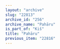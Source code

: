 ```yaml
---
layout: "archive"
slug: "22813"
archive_id: "256"
archive_name: "Pahāru"
is_part_of: "Kiš"
title: "Pahāru"
previous_item: "22816"
---
```

